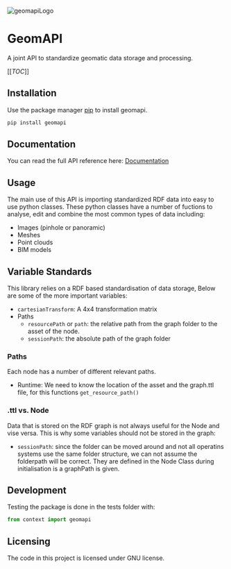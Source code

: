 ![geomapiLogo](https://geomatics.pages.gitlab.kuleuven.be/research-projects/geomapi/_images/geomapi_logo_B.png)
# GeomAPI

A joint API to standardize geomatic data storage and processing.

[[_TOC_]]

## Installation

Use the package manager [pip](https://pypi.org/project/geomapi) to install geomapi.

```bash
pip install geomapi
```

## Documentation

You can read the full API reference here:
[Documentation](https://geomatics.pages.gitlab.kuleuven.be/research-projects/geomapi/)

## Usage

The main use of this API is importing standardized RDF data into easy to use python classes.
These python classes have a number of fuctions to analyse, edit and combine the most common types of data including:
- Images (pinhole or panoramic)
- Meshes
- Point clouds
- BIM models

## Variable Standards

This library relies on a RDF based standardisation of data storage, Below are some of the more important variables:

- `cartesianTransform`: A 4x4 transformation matrix 
- Paths
  - `resourcePath` or `path`: the relative path from the graph folder to the asset of the node.
  - `sessionPath`: the absolute path of the graph folder

### Paths
Each node has a number of different relevant paths.
- Runtime: We need to know the location of the asset and the graph.ttl file, for this functions `get_resource_path()`

### .ttl vs. Node
Data that is stored on the RDF graph is not always useful for the Node and vise versa.
This is why some variables should not be stored in the graph:
- `sessionPath`: since the folder can be moved around and not all operatins systems use the same folder structure, we can not assume the folderpath will be correct. They are defined in the Node Class during initialisation is a graphPath is given. 

## Development

Testing the package is done in the tests folder with:
```py
from context import geomapi
```

## Licensing

The code in this project is licensed under GNU license.
